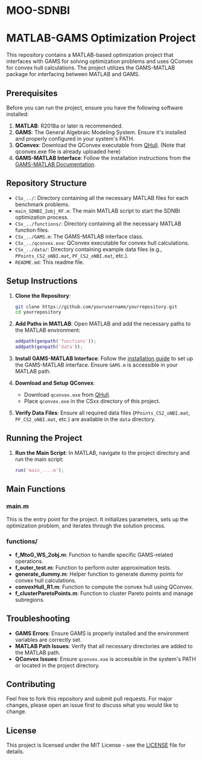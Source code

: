 # MOO-SDNBI

# MATLAB-GAMS Optimization Project

This repository contains a MATLAB-based optimization project that interfaces with GAMS for solving optimization problems and uses QConvex for convex hull calculations. The project utilizes the GAMS-MATLAB package for interfacing between MATLAB and GAMS.

## Prerequisites

Before you can run the project, ensure you have the following software installed:

1. **MATLAB**: R2018a or later is recommended.
2. **GAMS**: The General Algebraic Modeling System. Ensure it's installed and properly configured in your system's PATH.
3. **QConvex**: Download the QConvex executable from [QHull](http://www.qhull.org/html/qconvex.htm). (Note that qconvex.exe file is already uploaded here)
4. **GAMS-MATLAB Interface**: Follow the installation instructions from the [GAMS-MATLAB Documentation](https://gams-matlab.readthedocs.io/en/latest/).

## Repository Structure

- `CSx_../`: Directory containing all the necessary MATLAB files for each benchmark problems.
- `main_SDNBI_2obj_RF.m`: The main MATLAB script to start the SDNBI optimization process.
- `CSx_../functions/`: Directory containing all the necessary MATLAB function files.
- `CSx_../GAMS.m`: The GAMS-MATLAB interface class.
- `CSx_../qconvex.exe`: QConvex executable for convex hull calculations.
- `CSx_../data/`: Directory containing example data files (e.g., `PPoints_CS2_oNBI.mat`, `PF_CS2_oNBI.mat`, etc.).
- `README.md`: This readme file.

## Setup Instructions

1. **Clone the Repository**:
    ```bash
    git clone https://github.com/yourusername/yourrepository.git
    cd yourrepository
    ```

2. **Add Paths in MATLAB**:
    Open MATLAB and add the necessary paths to the MATLAB environment:
    ```matlab
    addpath(genpath('functions'));
    addpath(genpath('data'));
    ```

3. **Install GAMS-MATLAB Interface**:
    Follow the [installation guide](https://gams-matlab.readthedocs.io/en/latest/) to set up the GAMS-MATLAB interface. Ensure `GAMS.m` is accessible in your MATLAB path.

4. **Download and Setup QConvex**:
    - Download `qconvex.exe` from [QHull](http://www.qhull.org/html/qconvex.htm).
    - Place `qconvex.exe` in the CSxx directory of this project. 

5. **Verify Data Files**:
    Ensure all required data files (`PPoints_CS2_oNBI.mat`, `PF_CS2_oNBI.mat`, etc.) are available in the `data` directory.

## Running the Project

1. **Run the Main Script**:
    In MATLAB, navigate to the project directory and run the main script:
    ```matlab
    run('main_....m');
    ```

## Main Functions

### main.m

This is the entry point for the project. It initializes parameters, sets up the optimization problem, and iterates through the solution process.

### functions/

- **f_MtoG_WS_2obj.m**: Function to handle specific GAMS-related operations.
- **f_outer_test.m**: Function to perform outer approximation tests.
- **generate_dummy.m**: Helper function to generate dummy points for convex hull calculations.
- **convexHull_R1.m**: Function to compute the convex hull using QConvex.
- **f_clusterParetoPoints.m**: Function to cluster Pareto points and manage subregions.

## Troubleshooting

- **GAMS Errors**: Ensure GAMS is properly installed and the environment variables are correctly set.
- **MATLAB Path Issues**: Verify that all necessary directories are added to the MATLAB path.
- **QConvex Issues**: Ensure `qconvex.exe` is accessible in the system's PATH or located in the project directory.

## Contributing

Feel free to fork this repository and submit pull requests. For major changes, please open an issue first to discuss what you would like to change.

## License

This project is licensed under the MIT License - see the [LICENSE](LICENSE) file for details.
